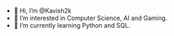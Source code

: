 - 👋 Hi, I’m @Kavish2k
- 👀 I’m interested in Computer Science, AI and Gaming.
- 🌱 I’m currently learning Python and SQL.

<!---
Kavish2k/Kavish2k is a ✨ special ✨ repository because its `README.md` (this file) appears on your GitHub profile.
You can click the Preview link to take a look at your changes.
--->
